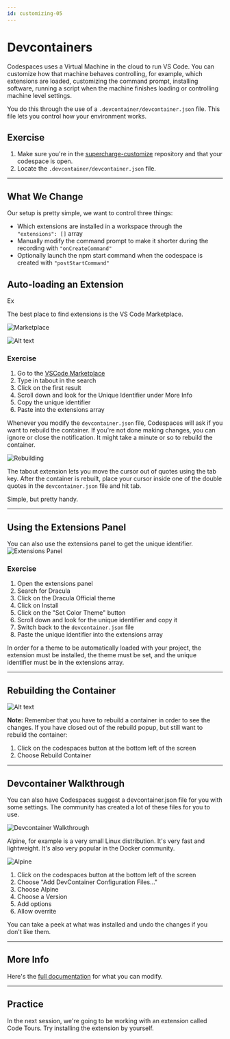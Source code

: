 ```yaml
---
id: customizing-05
---
```

# Devcontainers

Codespaces uses a Virtual Machine in the cloud to run VS Code. You can customize how that machine behaves controlling, for example, which extensions are loaded, customizing the command prompt, installing software, running a script when the machine finishes loading or controlling machine level settings.

You do this through the use of a `.devcontainer/devcontainer.json` file. This file lets you control how your environment works. 

## Exercise

1. Make sure you're in the [supercharge-customize](https://github.com/octocloudlabs/supercharge-customize) repository and that your codespace is open.
1. Locate the `.devcontainer/devcontainer.json` file.

---

## What We Change

Our setup is pretty simple, we want to control three things:

- Which extensions are installed in a workspace through the `"extensions": []` array
- Manually modify the command prompt to make it shorter during the recording with `"onCreateCommand"`
- Optionally launch the npm start command when the codespace is created with `"postStartCommand"`

## Auto-loading an Extension

Ex


The best place to find extensions is the VS Code Marketplace.

![Marketplace](screenshots/2022-11-08_00-11-51.png)

![Alt text](screenshots/2022-11-08_00-21-40.png)

### Exercise
1. Go to the [VSCode Marketplace](https://marketplace.visualstudio.com/vscode)
1. Type in tabout in the search
1. Click on the first result
1. Scroll down and look for the Unique Identifier under More Info
1. Copy the unique identifier
1. Paste into the extensions array

Whenever you modify the `devcontainer.json` file, Codespaces will ask if you want to rebuild the container. If you're not done making changes, you can ignore or close the notification. It might take a minute or so to rebuild the container.

![Rebuilding](screenshots/2022-11-08_00-23-26.png)

The tabout extension lets you move the cursor out of quotes using the tab key. After the container is rebuilt, place your cursor inside one of the double quotes in the `devcontainer.json` file and hit tab.

Simple, but pretty handy.

---

## Using the Extensions Panel

You can also use the extensions panel to get the unique identifier. 
![Extensions Panel](screenshots/2022-11-08_00-33-52.png)

### Exercise

1. Open the extensions panel
1. Search for Dracula
1. Click on the Dracula Official theme
1. Click on Install
1. Click on the "Set Color Theme" button
1. Scroll down and look for the unique identifier and copy it
1. Switch back to the `devcontainer.json` file
1. Paste the unique identifier into the extensions array

In order for a theme to be automatically loaded with your project, the extension must be installed, the theme must be set, and the unique identifier must be in the extensions array.

---

## Rebuilding the Container

![Alt text](screenshots/2022-11-08_00-46-41.png)

**Note:** Remember that you have to rebuild a container in order to see the changes. If you have closed out of the rebuild popup, but still want to rebuild the container:

1. Click on the codespaces button at the bottom left of the screen
1. Choose Rebuild Container

---

## Devcontainer Walkthrough

You can also have Codespaces suggest a devcontainer.json file for you with some settings. The community has created a lot of these files for you to use.

![Devcontainer Walkthrough](screenshots/2022-11-08_00-53-56.png)

Alpine, for example is a very small Linux distribution. It's very fast and lightweight. It's also very popular in the Docker community.

![Alpine](screenshots/2022-11-08_00-57-09.png)

1. Click on the codespaces button at the bottom left of the screen
1. Choose "Add DevContainer Configuration Files..."
1. Choose Alpine
1. Choose a Version
1. Add options
1. Allow overrite

You can take a peek at what was installed and undo the changes if you don't like them.

---

## More Info

Here's the [full documentation](https://code.visualstudio.com/docs/remote/devcontainerjson-reference) for what you can modify.

---

## Practice
In the next session, we're going to be working with an extension called Code Tours. Try installing the extension by yourself.